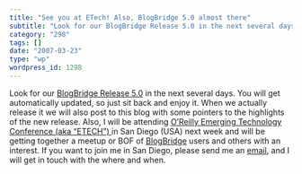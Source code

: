 ```yaml
---
title: "See you at ETech! Also, BlogBridge 5.0 almost there"
subtitle: "Look for our BlogBridge Release 5.0 in the next several days. You will ..."
category: "298"
tags: []
date: "2007-03-23"
type: "wp"
wordpress_id: 1298
---
```

Look for our [BlogBridge Release 5.0](http://www.blogbridge.com) in the next several days. You will get automatically updated, so just sit back and enjoy it. When we actually release it we will also post to this blog with some pointers to the highlights of the new release.
Also, I will be attending [O’Reilly Emerging Technology Conference (aka “ETECH”) ](http://conferences.oreillynet.com/etech/) in San Diego (USA) next week and will be getting together a meetup or BOF of [BlogBridge](http://www.blogbridge.com) users and others with an interest. If you want to join me in San Diego, please send me an [email](mailto:support@blogbridge.com), and I will get in touch with the where and when.